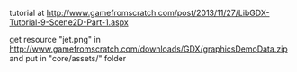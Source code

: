 tutorial at http://www.gamefromscratch.com/post/2013/11/27/LibGDX-Tutorial-9-Scene2D-Part-1.aspx

get resource "jet.png" in http://www.gamefromscratch.com/downloads/GDX/graphicsDemoData.zip and put in "core/assets/" folder
